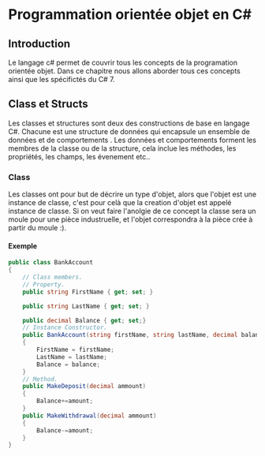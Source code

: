 # Programmation orientée objet en C\#

## Introduction

Le langage c\# permet de couvrir tous les concepts de la programation orientée objet.
Dans ce chapitre nous allons aborder tous ces concepts ainsi que les spécifictés du C\# 7.

## Class et Structs

Les classes et structures sont deux des constructions de base en langage C#. Chacune est une structure de données qui encapsule un ensemble de données et de comportements . Les données et comportements forment les membres de la classe ou de la structure, cela inclue les méthodes, les propriétés, les champs, les évenement etc..

### Class

Les classes ont pour but de décrire un type d'objet, alors que l'objet est une instance de classe, c'est pour celà que la creation d'objet est appelé instance de classe.
Si on veut faire l'anolgie de ce concept la classe sera un moule pour une pièce industruelle, et l'objet correspondra à la pièce crée à partir du moule :).

#### Exemple

```c#
public class BankAccount
{
    // Class members.
    // Property.
    public string FirstName { get; set; }

    public string LastName { get; set; }

    public decimal Balance { get; set;}
    // Instance Constructor.
    public BankAccount(string firstName, string lastName, decimal balance)
    {
        FirstName = firstName;
        LastName = lastName;
        Balance = balance;
    }
    // Method.
    public MakeDeposit(decimal ammount)
    {
        Balance+=amount;
    }
    public MakeWithdrawal(decimal ammount)
    {
        Balance-=amount;
    }
}
```